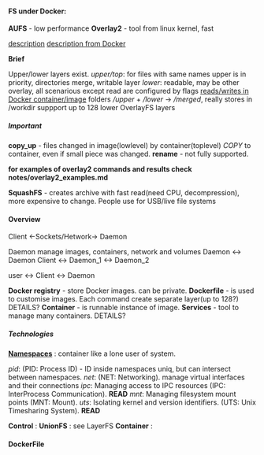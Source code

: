 #### FS under Docker:

**AUFS** - low performance
**Overlay2** - tool from linux kernel, fast

[description](https://git.kernel.org/pub/scm/linux/kernel/git/torvalds/linux.git/tree/Documentation/filesystems/overlayfs.txt)
[description from Docker](https://docs.docker.com/storage/storagedriver/overlayfs-driver/)

**Brief**

Upper/lower layers exist.
*upper/top*: for files with same names upper is in priority, directories merge, writable layer
*lower*: readable, may be other overlay, all scenarious except read are configured by flags
[reads/writes in Docker container/image](https://docs.docker.com/storage/storagedriver/overlayfs-driver/#how-container-reads-and-writes-work-with-overlay-or-overlay2)
folders */upper* + */lower* -> */merged*, really stores in /workdir
suppport up to 128 lower OverlayFS layers

##### Important 
**copy_up** - files changed in image(lowlevel) by container(toplevel) *COPY* to container, even if small piece was changed.
**rename** - not fully supported.


**for examples of overlay2 commands and results check notes/overlay2_examples.md**

**SquashFS** - creates archive with fast read(need CPU, decompression), more expensive to change. People use for USB/live file systems


#### Overview

Client <-Sockets/Hetwork-> Daemon

Daemon manage images, containers, network and volumes
Daemon <-> Daemon
Client <-> Daemon_1
	   <-> Daemon_2

user <-> Client <-> Daemon

**Docker registry** - store Docker images. can be private.
**Dockerfile** - is used to customise images. Each command create separate layer(up to 128?) DETAILS?
**Container** - is runnable instance of image.
**Services** - tool to manage many containers. DETAILS?

##### Technologies
**[Namespaces](https://en.wikipedia.org/wiki/Linux_namespaces)** : container like a lone user of system.

*pid*: (PID: Process ID) - ID inside namespaces uniq, but can intersect between namespaces. 
*net*: (NET: Networking). manage virtual interfaces and their connections
*ipc*: Managing access to IPC resources (IPC: InterProcess Communication). **READ**
*mnt*: Managing filesystem mount points (MNT: Mount). 
*uts*: Isolating kernel and version identifiers. (UTS: Unix Timesharing System). **READ**

**Control** : 
**UnionFS** : see LayerFS
**Container** : 


#### DockerFile